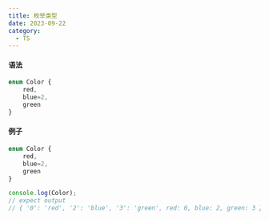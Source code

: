 ```yaml
---
title: 枚举类型
date: 2023-09-22
category:
  - TS
---
```


#### 语法

```ts
enum Color {
    red,
    blue=2,
    green
}
```

#### 例子

```ts
enum Color {
    red,
    blue=2,
    green
}

console.log(Color);
// expect output
// { '0': 'red', '2': 'blue', '3': 'green', red: 0, blue: 2, green: 3 }
```







